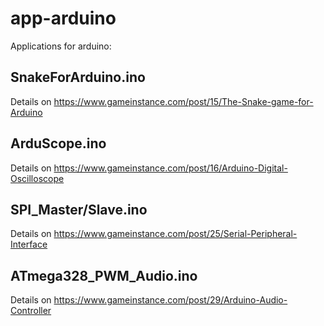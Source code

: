 # app-arduino
Applications for arduino:

## SnakeForArduino.ino
Details on https://www.gameinstance.com/post/15/The-Snake-game-for-Arduino

## ArduScope.ino
Details on https://www.gameinstance.com/post/16/Arduino-Digital-Oscilloscope

## SPI_Master/Slave.ino
Details on https://www.gameinstance.com/post/25/Serial-Peripheral-Interface

## ATmega328_PWM_Audio.ino
Details on https://www.gameinstance.com/post/29/Arduino-Audio-Controller
